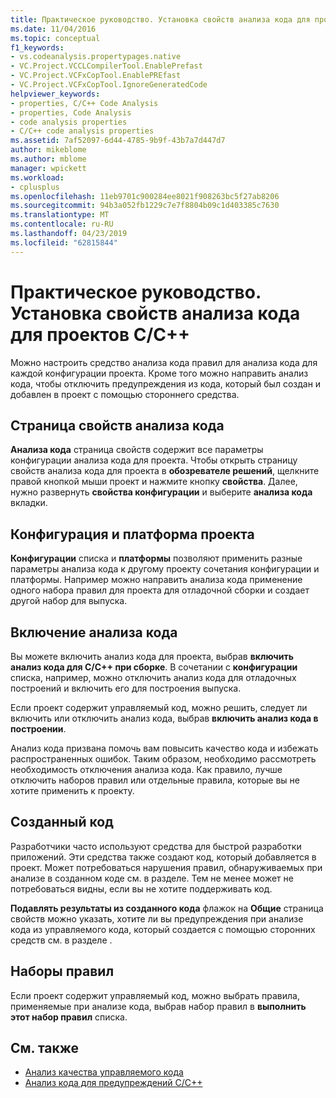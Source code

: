 ```yaml
---
title: Практическое руководство. Установка свойств анализа кода для проектов C/C++
ms.date: 11/04/2016
ms.topic: conceptual
f1_keywords:
- vs.codeanalysis.propertypages.native
- VC.Project.VCCLCompilerTool.EnablePrefast
- VC.Project.VCFxCopTool.EnablePREfast
- VC.Project.VCFxCopTool.IgnoreGeneratedCode
helpviewer_keywords:
- properties, C/C++ Code Analysis
- properties, Code Analysis
- code analysis properties
- C/C++ code analysis properties
ms.assetid: 7af52097-6d44-4785-9b9f-43b7a7d447d7
author: mikeblome
ms.author: mblome
manager: wpickett
ms.workload:
- cplusplus
ms.openlocfilehash: 11eb9701c900284ee8021f908263bc5f27ab8206
ms.sourcegitcommit: 94b3a052fb1229c7e7f8804b09c1d403385c7630
ms.translationtype: MT
ms.contentlocale: ru-RU
ms.lasthandoff: 04/23/2019
ms.locfileid: "62815844"
---
```

# <a name="how-to-set-code-analysis-properties-for-cc-projects"></a>Практическое руководство. Установка свойств анализа кода для проектов C/C++
Можно настроить средство анализа кода правил для анализа кода для каждой конфигурации проекта. Кроме того можно направить анализ кода, чтобы отключить предупреждения из кода, который был создан и добавлен в проект с помощью стороннего средства.

## <a name="code-analysis-property-page"></a>Страница свойств анализа кода
 **Анализа кода** страница свойств содержит все параметры конфигурации анализа кода для проекта. Чтобы открыть страницу свойств анализа кода для проекта в **обозревателе решений**, щелкните правой кнопкой мыши проект и нажмите кнопку **свойства**. Далее, нужно развернуть **свойства конфигурации** и выберите **анализа кода** вкладки.

## <a name="project-configuration-and-platform"></a>Конфигурация и платформа проекта
 **Конфигурации** списка и **платформы** позволяют применить разные параметры анализа кода к другому проекту сочетания конфигурации и платформы. Например можно направить анализа кода применение одного набора правил для проекта для отладочной сборки и создает другой набор для выпуска.

## <a name="enabling-code-analysis"></a>Включение анализа кода
 Вы можете включить анализ кода для проекта, выбрав **включить анализ кода для C/C++ при сборке**. В сочетании с **конфигурации** списка, например, можно отключить анализ кода для отладочных построений и включить его для построения выпуска.

 Если проект содержит управляемый код, можно решить, следует ли включить или отключить анализ кода, выбрав **включить анализ кода в построении**.

 Анализ кода призвана помочь вам повысить качество кода и избежать распространенных ошибок. Таким образом, необходимо рассмотреть необходимость отключения анализа кода. Как правило, лучше отключить наборов правил или отдельные правила, которые вы не хотите применить к проекту.

## <a name="generated-code"></a>Созданный код
 Разработчики часто используют средства для быстрой разработки приложений. Эти средства также создают код, который добавляется в проект. Может потребоваться нарушения правил, обнаруживаемых при анализе в созданном коде см. в разделе. Тем не менее может не потребоваться видны, если вы не хотите поддерживать код.

 **Подавлять результаты из созданного кода** флажок на **Общие** страница свойств можно указать, хотите ли вы предупреждения при анализе кода из управляемого кода, который создается с помощью сторонних средств см. в разделе .

## <a name="rule-sets"></a>Наборы правил
 Если проект содержит управляемый код, можно выбрать правила, применяемые при анализе кода, выбрав набор правил в **выполнить этот набор правил** списка.

## <a name="see-also"></a>См. также

- [Анализ качества управляемого кода](../code-quality/code-analysis-for-managed-code-overview.md)
- [Анализ кода для предупреждений C/C++](../code-quality/code-analysis-for-c-cpp-warnings.md)
